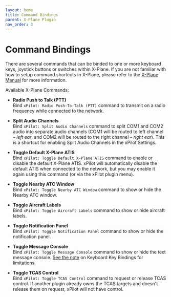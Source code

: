```yaml
---
layout: home
title: Command Bindings
parent: X-Plane Plugin
nav_order: 3
---
```


# Command Bindings
There are several commands that can be binded to one or more keyboard keys, joystick buttons or switches within X-Plane. If you are not familiar with how to setup command shortcuts in X-Plane, please refer to the [X-Plane Manual](https://www.x-plane.com/manuals/desktop/index.html#configuringkeyboardshortcuts) for more information.

Available X-Plane Commands:

* **Radio Push to Talk (PTT)**<br/>Bind `xPilot: Radio Push-To-Talk (PTT)` command to transmit on a radio frequency while connected to the network.

* **Split Audio Channels**<br/>Bind `xPilot: Split Audio Channels` command to split COM1 and COM2 audio into separate audio channels (COM1 will be routed to left channel – *left ear*, and COM2 will be routed to the right channel – *right ear*). This is a shortcut for enabling Split Audio Channels in the xPilot Settings.

* **Toggle Default X-Plane ATIS**<br/>Bind `xPilot: Toggle Default X-Plane ATIS` command to enable or disable the default X-Plane ATIS. xPilot will automatically disable the default ATIS when connected to the network, but you may enable it again using this command (or via the xPilot plugin menu).

* **Toggle Nearby ATC Window**<br/>Bind `xPilot: Toggle Nearby ATC Window` command to show or hide the Nearby ATC window.

* **Toggle Aircraft Labels**<br/>Bind `xPilot: Toggle Aircraft Labels` command to show or hide aircraft labels.

* **Toggle Notification Panel**<br/>Bind `xPilot: Toggle Notification Panel` command to show or hide the notification panel.

* **Toggle Message Console**<br/>Bind `xPilot: Toggle Message Console` command to show or hide the text message console. [See the note](/docs/xplane/text-message-console.html) on Keyboard Key Bindings for limitations.

* **Toggle TCAS Control**<br/>Bind `xPilot: Toggle TCAS Control` command to request or release TCAS control. If another plugin already owns the TCAS targets and doesn't release them on request, xPilot will not have control.